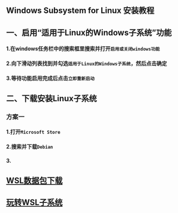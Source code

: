 ## Windows Subsystem for Linux 安装教程
## 一、启用“适用于Linux的Windows子系统”功能
#### 1.在windows任务栏中的搜索框里搜索并打开`启用或关闭windows功能`
#### 2.向下滑动列表找到并勾选`适用于Linux的Windows子系统`，然后点击确定
#### 3.等待功能启用完成后点击`立即重新启动`
## 二、下载安装Linux子系统
### 方案一
#### 1.打开`Microsoft Store`
#### 2.搜索并下载`Debian`
#### 3.


## [WSL数据包下载](https://github.com/microsoft/WSL)
## [玩转WSL子系统](玩转WSL子系统.md)
